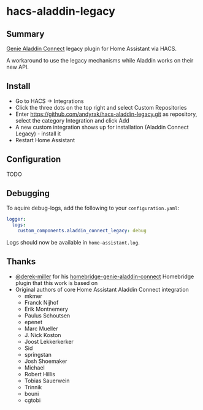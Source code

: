 # hacs-aladdin-legacy

## Summary
[Genie Aladdin Connect](https://www.geniecompany.com/aladdin-connect-by-genie) legacy plugin for Home Assistant via HACS.

A workaround to use the legacy mechanisms while Aladdin works on their new API.

## Install
- Go to HACS -> Integrations
- Click the three dots on the top right and select Custom Repositories
- Enter https://github.com/andyrak/hacs-aladdin-legacy.git as repository, select the category Integration and click Add
- A new custom integration shows up for installation (Aladdin Connect Legacy) - install it
- Restart Home Assistant

## Configuration
TODO

## Debugging
To aquire debug-logs, add the following to your `configuration.yaml`:

```yaml
logger:
  logs:
    custom_components.aladdin_connect_legacy: debug
```

Logs should now be available in `home-assistant.log`.

## Thanks
- [@derek-miller](https://github.com/derek-miller) for his [homebridge-genie-aladdin-connect](https://github.com/derek-miller/homebridge-genie-aladdin-connect) Homebridge plugin that this work is based on
- Original authors of core Home Assistant Aladdin Connect integration
    - mkmer
    - Franck Nijhof
    - Erik Montnemery
    - Paulus Schoutsen
    - epenet
    - Marc Mueller
    - J. Nick Koston
    - Joost Lekkerkerker
    - Sid
    - springstan
    - Josh Shoemaker
    - Michael
    - Robert Hillis
    - Tobias Sauerwein
    - Trinnik
    - bouni
    - cgtobi


